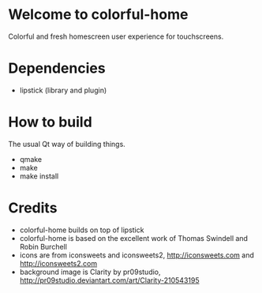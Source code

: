 Welcome to colorful-home
========================

Colorful and fresh homescreen user experience for touchscreens.


Dependencies
============

- lipstick (library and plugin)

How to build
============

The usual Qt way of building things.

- qmake
- make
- make install

Credits
=======

- colorful-home builds on top of lipstick
- colorful-home is based on the excellent work of Thomas Swindell and Robin Burchell
- icons are from iconsweets and iconsweets2, http://iconsweets.com and http://iconsweets2.com
- background image is Clarity by pr09studio, http://pr09studio.deviantart.com/art/Clarity-210543195
